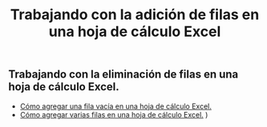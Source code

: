 ﻿---
title: Trabajando con la adición de filas en una hoja de cálculo Excel
second_title: Documen
linktitle: Anuncio
type: docs
url: /es/rows/add/
keywords: Working with adding row on an Excel worksheet. How to add rows on an Excel worksheet
description: Aspose.Cells Cloud REST API permite agregar filas en una hoja de cálculo Excel. El SDK admite varios lenguajes de desarrollo, como Android, C#, Go, Java, NodeJS, Perl, PHP, Python, Ruby y Swift.
weight: 20
kwords: Excel, Office Nube, REST API, Hoja de cálculo, PDF, CSV, Json, Markdown, Cómo agregar filas en una hoja de cálculo Excel
---
## Trabajando con la eliminación de filas en una hoja de cálculo Excel.

- [Cómo agregar una fila vacía en una hoja de cálculo Excel.](/cells/es/rows/add/row/) 
- [Cómo agregar varias filas en una hoja de cálculo Excel.](/cells/es/rows/add/rows/) ) 
